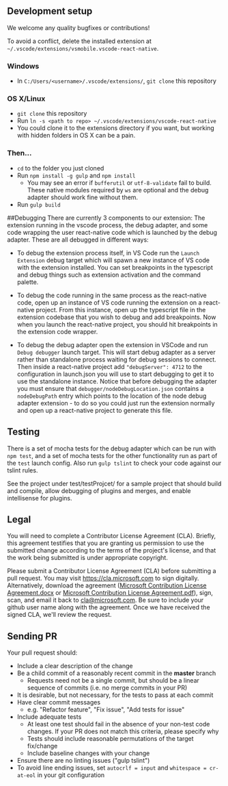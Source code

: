 ## Development setup
We welcome any quality bugfixes or contributions!

To avoid a conflict, delete the installed extension at `~/.vscode/extensions/vsmobile.vscode-react-native`.

### Windows
* In `C:/Users/<username>/.vscode/extensions/`, `git clone` this repository

### OS X/Linux
* `git clone` this repository
* Run `ln -s <path to repo> ~/.vscode/extensions/vscode-react-native`
* You could clone it to the extensions directory if you want, but working with hidden folders in OS X can be a pain.

### Then...
* `cd` to the folder you just cloned
* Run `npm install -g gulp` and `npm install`
    * You may see an error if `bufferutil` or `utf-8-validate` fail to build. These native modules required by `ws` are optional and the debug adapter should work fine without them.
* Run `gulp build`


##Debugging
There are currently 3 components to our extension: The extension running in the vscode process, the debug adapter, and some code wrapping the user react-native code which is launched by the debug adapter. These are all debugged in different ways:

* To debug the extension process itself, in VS Code run the `Launch Extension` debug target which will spawn a new instance of VS code with the extension installed. You can set breakpoints in the typescript and debug things such as extension activation and the command palette.

* To debug the code running in the same process as the react-native code, open up an instance of VS code running the extension on a react-native project. From this instance, open up the typescript file in the extension codebase that you wish to debug and add breakpoints. Now when you launch the react-native project, you should hit breakpoints in the extension code wrapper.

* To debug the debug adapter open the extension in VSCode and run `Debug debugger` launch target. This will start debug adapter as a server rather than standalone process waiting for debug sessions to connect. Then inside a react-native project add `"debugServer": 4712` to the configuration in launch.json you will use to start debugging to get it to use the standalone instance. Notice that before debugging the adapter you must ensure that `debugger/nodeDebugLocation.json` contains a `nodeDebugPath` entry which points to the location of the node debug adapter extension - to do so you could just run the extension normally and open up a react-native project to generate this file.

## Testing
There is a set of mocha tests for the debug adapter which can be run with `npm test`, and a set of mocha tests for the other functionality run as part of the `test` launch config. Also run `gulp tslint` to check your code against our tslint rules.

See the project under test/testProjcet/ for a sample project that should build and compile, allow debugging of plugins and merges, and enable intellisense for plugins.

## Legal

You will need to complete a Contributor License Agreement (CLA). Briefly, this agreement testifies that you are granting us permission to use the submitted change according to the terms of the project's license, and that the work being submitted is under appropriate copyright.

Please submit a Contributor License Agreement (CLA) before submitting a pull request. You may visit https://cla.microsoft.com to sign digitally. Alternatively, download the agreement ([Microsoft Contribution License Agreement.docx](https://www.codeplex.com/Download?ProjectName=typescript&DownloadId=822190) or [Microsoft Contribution License Agreement.pdf](https://www.codeplex.com/Download?ProjectName=typescript&DownloadId=921298)), sign, scan, and email it back to <cla@microsoft.com>. Be sure to include your github user name along with the agreement. Once we have received the signed CLA, we'll review the request.

## Sending PR

Your pull request should:

* Include a clear description of the change
* Be a child commit of a reasonably recent commit in the **master** branch
    * Requests need not be a single commit, but should be a linear sequence of commits (i.e. no merge commits in your PR)
* It is desirable, but not necessary, for the tests to pass at each commit
* Have clear commit messages
    * e.g. "Refactor feature", "Fix issue", "Add tests for issue"
* Include adequate tests
    * At least one test should fail in the absence of your non-test code changes. If your PR does not match this criteria, please specify why
    * Tests should include reasonable permutations of the target fix/change
    * Include baseline changes with your change
* Ensure there are no linting issues ("gulp tslint")
* To avoid line ending issues, set `autocrlf = input` and `whitespace = cr-at-eol` in your git configuration

